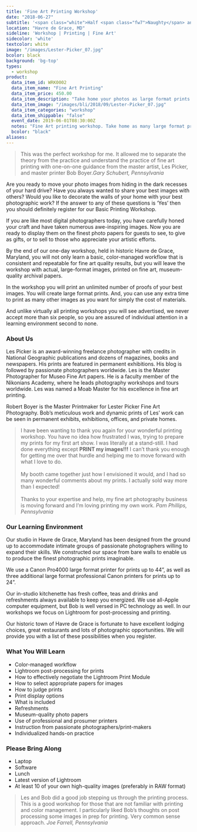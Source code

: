 ```yaml
---
title: 'Fine Art Printing Workshop'
date: "2018-06-27"
subtitle: '<span class="white">Half <span class="fw7">Naughty</span> and half nice.</span>'
location: "Havre de Grace, MD"
sideline: 'Workshop | Printing | Fine Art'
sidecolor: 'white'
textcolor: white
image: "/images/Lester-Picker_07.jpg"
bcolor: black
background: 'bg-top'
types:
  - workshop
product:
  data_item_id: WRK0002
  data_item_name: "Fine Art Printing"
  data_item_price: 450.00
  data_item_description: "Take home your photos as large format prints."
  data_item_image: "/images/bli/2018/09/Lester-Picker_07.jpg"
  data_item_categories: "workshop"
  data_item_shippable: "false"
  event_date: 2019-06-01T08:30:00Z
  notes: "Fine Art printing workshop. Take home as many large format prints as you have time to make. No refunds after May 1, 2019"
  bcolor: "black"
aliases:
---
```

> This was the perfect workshop for me. It allowed me to separate the theory from the practice and understand the practice of fine art printing with one-on-one guidance from the master artist, Les Picker, and master printer Bob Boyer.<cite>Gary Schubert, Pennsylvania</cite>

Are you ready to move your photo images from hiding in the dark recesses of your hard drive? Have you always wanted to share your best images with others? Would you like to decorate the walls of your home with your best photographic work? If the answer to any of these questions is ‘Yes’ then you should definitely register for our Basic Printing Workshop.

If you are like most digital photographers today, you have carefully honed your craft and have taken numerous awe-inspiring images. Now you are ready to display them on the finest photo papers for guests to see, to give as gifts, or to sell to those who appreciate your artistic efforts.

By the end of our one-day workshop, held in historic Havre de Grace, Maryland, you will not only learn a basic, color-managed workflow that is consistent and repeatable for fine art quality results, but you will leave the workshop with actual, large-format images, printed on fine art, museum-quality archival papers.

In the workshop you will print an unlimited number of proofs of your best images. You will create large format prints. And, you can use any extra time to print as many other images as you want for simply the cost of materials.

And unlike virtually all printing workshops you will see advertised, we never accept more than six people, so you are assured of individual attention in a learning environment second to none.

### About Us

Les Picker is an award-winning freelance photographer with credits in National Geographic publications and dozens of magazines, books and newspapers. His prints are featured in permanent exhibitions. His blog is followed by passionate photographers worldwide. Les is the Master Photographer for Museo Fine Art papers. He is a faculty member of the Nikonians Academy, where he leads photography workshops and tours worldwide. Les was named a Moab Master for his excellence in fine art printing.

Robert Boyer is the Master Printmaker for Lester Picker Fine Art Photography. Bob’s meticulous work and dynamic prints of Les’ work can be seen in permanent exhibits, exhibitions, offices, and private homes.

> I have been wanting to thank you again for your wonderful printing workshop.  You have no idea how frustrated I was, trying to prepare my prints for my first art show. I was literally at a stand-still. I had done everything except **PRINT my images!!!** I can’t thank you enough for getting me over that hurdle and helping me to move forward with what I love to do.<br><br>My booth came together just how I envisioned it would, and I had so many wonderful comments about my prints.  I actually sold way more than I expected!<br><br>Thanks to your expertise and help, my fine art photography business is moving forward and I’m loving printing my own work.<cite> Pam Phillips, Pennsylvania</cite>

### Our Learning Environment
Our studio in Havre de Grace, Maryland has been designed from the ground up to accommodate intimate groups of passionate photographers willing to expand their skills. We constructed our space from bare walls to enable us to produce the finest photographic prints imaginable.

We use a Canon Pro4000 large format printer for prints up to 44”, as well as three additional large format professional Canon printers for prints up to 24”.

Our in-studio kitchenette has fresh coffee, teas and drinks and refreshments always available to keep you energized. We use all-Apple computer equipment, but Bob is well versed in PC technology as well. In our workshops we focus on Lightroom for post-processing and printing.

Our historic town of Havre de Grace is fortunate to have excellent lodging choices, great restaurants and lots of photographic opportunities. We will provide you with a list of these possibilities when you register.

### What You Will Learn
- Color-managed workflow
- Lightroom post-processing for prints
- How to effectively negotiate the Lightroom Print Module
- How to select appropriate papers for images
- How to judge prints
- Print display options
- What is included
- Refreshments
- Museum-quality photo papers
- Use of professional and prosumer printers
- Instruction from passionate photographers/print-makers
- Individualized hands-on practice

### Please Bring Along
- Laptop
- Software
- Lunch
- Latest version of Lightroom
- At least 10 of your own high-quality images (preferably in RAW format)

> Les and Bob did a good job stepping us through the printing process.  This is a good workshop for those that are not familiar with printing and color management.  I particularly liked Bob’s thoughts on post processing some images in prep for printing.   Very common sense approach.
<cite>Joe Farrell, Pennsylvania</cite>
